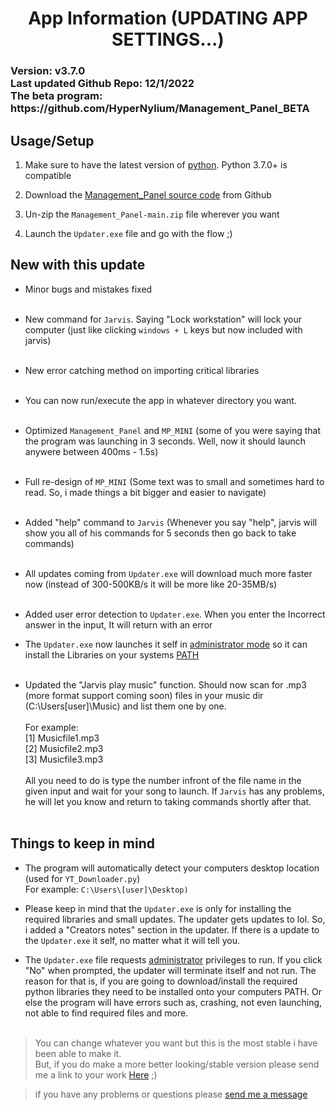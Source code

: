 


<h1 align="center">App Information (UPDATING APP SETTINGS...)</h1>

<h3>
Version: v3.7.0<br>
Last updated Github Repo: 12/1/2022<br>
The beta program: https://github.com/HyperNylium/Management_Panel_BETA
</h3>

## Usage/Setup

1. Make sure to have the latest version of [python](https://www.python.org/downloads/). Python 3.7.0+ is compatible

2. Download the [Management_Panel source code](https://github.com/HyperNylium/Management_Panel/archive/refs/heads/main.zip) from Github

3. Un-zip the `Management_Panel-main.zip` file wherever you want

4. Launch the `Updater.exe` file and go with the flow ;)


## New with this update
- Minor bugs and mistakes fixed<br><br>

- New command for `Jarvis`. Saying "Lock workstation" will lock your computer (just like clicking `windows + L` keys but now included with jarvis)<br><br>

- New error catching method on importing critical libraries<br><br>

- You can now run/execute the app in whatever directory you want.<br><br>

- Optimized `Management_Panel` and `MP_MINI` (some of you were saying that the program was launching in 3 seconds. Well, now it should launch anywere between 400ms - 1.5s)<br><br>

- Full re-design of `MP_MINI` (Some text was to small and sometimes hard to read. So, i made things a bit bigger and easier to navigate)<br><br>

- Added "help" command to `Jarvis` (Whenever you say "help", jarvis will show you all of his commands for 5 seconds then go back to take commands)<br><br>

- All updates coming from `Updater.exe` will download much more faster now (instead of 300-500KB/s it will be more like 20-35MB/s)<br><br>

- Added user error detection to `Updater.exe`. When you enter the Incorrect answer in the input, It will return with an error

- The `Updater.exe` now launches it self in [administrator mode](https://www.digitalcitizen.life/run-as-admin-windows-11/#ftoc-heading-5) so it can install the Libraries on your systems [PATH](https://www.maketecheasier.com/what-is-the-windows-path#incontent-ad1)<br><br>

- Updated the "Jarvis play music" function. Should now scan for .mp3 (more format support coming soon) files in your music dir (C:\Users\[user]\Music) and list them one by one.<br><br>
  For example:<br>
    [1] Musicfile1.mp3<br>
    [2] Musicfile2.mp3<br>
    [3] Musicfile3.mp3<br><br>
    All you need to do is type the number infront of the file name in the given input and wait for your song to launch. If `Jarvis` has any problems, he will let you know and return to taking commands shortly after that.<br><br>


## Things to keep in mind
- The program will automatically detect your computers desktop location (used for `YT_Downloader.py`)<br> For example: `C:\Users\[user]\Desktop)`



- Please keep in mind that the `Updater.exe` is only for installing the required libraries and small updates. The updater gets updates to lol. So, i added a "Creators notes" section in the updater. If there is a update to the `Updater.exe` it self, no matter what it will tell you.

- The `Updater.exe` file requests [administrator](https://www.digitalcitizen.life/run-as-admin-windows-11/#ftoc-heading-5) privileges to run. If you click "No" when prompted, the updater will terminate itself and not run. The reason for that is, if you are going to download/install the required python libraries they need to be installed onto your computers PATH. Or else the program will have errors such as, crashing, not even launching, not able to find required files and more.<br><br>

> You can change whatever you want but this is the most stable i have been able to make it.<br>But, if you do make a more better looking/stable version please send me a link to your work [Here](http://www.hypernylium.com/en-en/customer-support/) ;)

> if you have any problems or questions please [send me a message](http://www.hypernylium.com/en-en/customer-support/)
